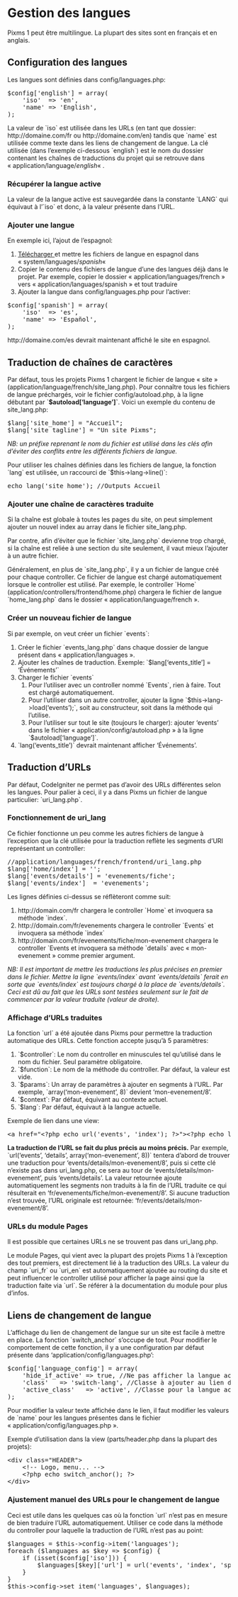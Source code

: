 # Gestion des langues

<section class="post_content">
                <p>Pixms 1 peut être multilingue. La plupart des sites sont en français et en anglais.</p>
<h2>Configuration des langues</h2>
<p>Les langues sont définies dans config/languages.php:</p>
<pre>$config['english'] = array(
&nbsp;&nbsp;&nbsp; 'iso'&nbsp; =&gt; 'en',
&nbsp;&nbsp;&nbsp; 'name' =&gt; 'English',
);</pre>
<p>La valeur de `iso` est utilisée dans les URLs (en tant que dossier: http://domaine.com/fr ou http://domaine.com/en) tandis que `name` est utilisée comme texte dans les liens de changement de langue. La clé utilisée (dans l’exemple ci-dessous `english`) est le nom du dossier contenant les chaînes de traductions du projet qui se retrouve dans «&nbsp;application/language/<em>english</em>«&nbsp;.</p>
<h3>Récupérer la langue active</h3>
<p>La valeur de la langue active est sauvegardée dans la constante `LANG` qui équivaut à l’`iso` et donc, à la valeur présente dans l’URL.</p>
<h3>Ajouter une langue</h3>
<p>En exemple ici, l’ajout de l’espagnol:</p>
<ol>
<li><a href="https://github.com/bcit-ci/CodeIgniter/wiki/Language-Translation">Télécharger </a>et mettre les fichiers de langue en espagnol dans «&nbsp;system/languages/<em>spanish</em>«&nbsp;</li>
<li>Copier le contenu des fichiers de langue d’une des langues déjà dans le projet. Par exemple, copier le dossier «&nbsp;application/languages/french&nbsp;» vers «&nbsp;application/languages/spanish&nbsp;» et tout traduire</li>
<li>Ajouter la langue dans config/languages.php pour l’activer:</li>
</ol>
<pre>$config['spanish'] = array(
&nbsp;&nbsp;&nbsp; 'iso'&nbsp; =&gt; 'es',
&nbsp;&nbsp;&nbsp; 'name' =&gt; 'Español',
);</pre>
<p>http://domaine.com/es devrait maintenant affiché le site en espagnol.</p>
<h2>Traduction de chaînes de caractères</h2>
<p>Par défaut, tous les projets Pixms 1 chargent le fichier de langue «&nbsp;site&nbsp;» (application/language/french/site_lang.php). Pour connaître tous les fichiers de langue préchargés, voir le fichier config/autoload.php, à la ligne débutant par `<strong>$autoload[‘language’]`</strong>. Voici un exemple du contenu de site_lang.php:</p>
<pre>$lang['site_home'] = "Accueil";
$lang['site_tagline'] = "Un site Pixms";</pre>
<p><em>NB: un préfixe reprenant le nom du fichier est utilisé dans les clés afin d’éviter des conflits entre les différents fichiers de langue.</em></p>
<p>Pour utiliser les chaînes définies dans les fichiers de langue, la fonction `lang` est utilisée, un raccourci de `$this-&gt;lang-&gt;line()`:</p>
<pre>echo lang('site_home'); //Outputs Accueil</pre>
<h3>Ajouter une chaîne de caractères traduite</h3>
<p>Si la chaîne est globale à toutes les pages du site, on peut simplement ajouter un nouvel index au array dans le fichier site_lang.php.</p>
<p>Par contre, afin d’éviter que le fichier `site_lang.php` devienne trop chargé, si la chaîne est reliée à une section du site seulement, il vaut mieux l’ajouter à un autre fichier.</p>
<p>Généralement, en plus de `site_lang.php`, il y a un fichier de langue créé pour chaque controller. Ce fichier de langue est chargé automatiquement lorsque le controller est utilisé. Par exemple, le controller `Home` (application/controllers/frontend/home.php) chargera le fichier de langue `home_lang.php` dans le dossier «&nbsp;application/language/french&nbsp;».</p>
<h3>Créer un nouveau fichier de langue</h3>
<p>Si par exemple, on veut créer un fichier `events`:</p>
<ol>
<li>Créer le fichier `events_lang.php` dans chaque dossier de langue présent dans «&nbsp;application/languages&nbsp;».</li>
<li>Ajouter les chaînes de traduction. Exemple: `$lang[‘events_title’] = ‘Événements’`</li>
<li>Charger le fichier `events`
<ol>
<li>Pour l’utiliser avec un controller nommé `Events`, rien à faire. Tout est chargé automatiquement.</li>
<li>Pour l’utiliser dans un autre controller, ajouter la ligne `$this-&gt;lang-&gt;load(‘events’);`, soit au constructeur, soit dans la méthode qui l’utilise.</li>
<li>Pour l’utiliser sur tout le site (toujours le charger): ajouter ‘events’ dans le fichier «&nbsp;application/config/autoload.php&nbsp;» à la ligne `$autoload[‘language’]`.</li>
</ol>
</li>
<li>`lang(‘events_title’)` devrait maintenant afficher ‘Événements’.</li>
</ol>
<h2>Traduction d’URLs</h2>
<p>Par défaut, CodeIgniter ne permet pas d’avoir des URLs différentes selon les langues. Pour palier à ceci, il y a dans Pixms un fichier de langue particulier: `uri_lang.php`.</p>
<h3>Fonctionnement de uri_lang</h3>
<p>Ce fichier fonctionne un peu comme les autres fichiers de langue à l’exception que la clé utilisée pour la traduction reflète les segments d’URI représentant un controller:</p>
<pre>//application/languages/french/frontend/uri_lang.php
$lang['home/index'] = '';
$lang['events/details'] = 'evenements/fiche';
$lang['events/index']&nbsp; = 'evenements';</pre>
<p>Les lignes définies ci-dessus se réflèteront comme suit:</p>
<ol>
<li>http://domain.com/fr chargera le controller `Home` et invoquera sa méthode `index`.</li>
<li>http://domain.com/fr/evenements chargera le controller `Events` et invoquera sa méthode `index`</li>
<li>http://domain.com/fr/evenements/fiche/mon-evenement chargera le controller `Events et invoquera sa méthode `details` avec «&nbsp;mon-evenement&nbsp;» comme premier argument.</li>
</ol>
<p><em>NB: Il est important de mettre les traductions les plus précises en premier dans le fichier. Mettre la ligne `events/index` avant `events/details` ferait en sorte que `events/index` est toujours chargé à la place de `events/details`. Ceci est dû au fait que les URLs sont testées seulement sur le fait de commencer par la valeur traduite (valeur de droite).<br>
</em></p>
<h3>Affichage d’URLs traduites</h3>
<p>La fonction `url` a été ajoutée dans Pixms pour permettre la traduction automatique des URLs. Cette fonction accepte jusqu’à 5 paramètres:</p>
<ol>
<li>`$controller`: Le nom du controller en minuscules tel qu’utilisé dans le nom du fichier. Seul paramètre obligatoire.</li>
<li>`$function`: Le nom de la méthode du controller. Par défaut, la valeur est vide.</li>
<li>`$params`: Un array de paramètres à ajouter en segments à l’URL. Par exemple, `array(‘mon-evenement’, 8)` devient ‘mon-evenement/8’.</li>
<li>`$context`: Par défaut, équivant au contexte actuel.</li>
<li>`$lang`: Par défaut, équivaut à la langue actuelle.</li>
</ol>
<p>Exemple de lien dans une view:</p>
<pre>&lt;a href="&lt;?php echo url('events', 'index'); ?&gt;"&gt;&lt;?php echo lang('site_events'); ?&gt;&lt;/a&gt;</pre>
<p><strong>La traduction de l’URL se fait du plus précis au moins précis.</strong> Par exemple, `url(‘events’, ‘details’, array(‘mon-evenement’, 8))` tentera d’abord de trouver une traduction pour ‘events/details/mon-evenement/8’, puis si cette clé n’existe pas dans uri_lang.php, ce sera au tour de ‘events/details/mon-evenement’, puis ‘events/details’. La valeur retournée ajoute automatiquement les segments non traduits à la fin de l’URL traduite ce qui résulterait en ‘fr/evenements/fiche/mon-evenement/8’. Si aucune traduction n’est trouvée, l’URL originale est retournée: ‘fr/events/details/mon-evenement/8’.</p>
<h3>URLs du module Pages</h3>
<p>Il est possible que certaines URLs ne se trouvent pas dans uri_lang.php.</p>
<p>Le module Pages,&nbsp;qui vient avec la plupart des projets Pixms 1 à l’exception des tout premiers, est directement lié à la traduction des URLs. La valeur du champ `uri_fr` ou `uri_en` est automatiquement ajoutée au routing du site et peut influencer le controller utilisé pour afficher la page ainsi que la traduction faite via `url`. Se référer à la documentation du module pour plus d’infos.</p>
<h2>Liens de changement de langue</h2>
<p>L’affichage du lien de changement de langue sur un site est facile à mettre en place. La fonction `switch_anchor` s’occupe de tout. Pour modifier le comportement de cette fonction, il y a une configuration par défaut présente dans ‘application/config/languages.php’:</p>
<pre>$config['language_config'] = array(
&nbsp;&nbsp;&nbsp; 'hide_if_active' =&gt; true, //Ne pas afficher la langue active
&nbsp;&nbsp;&nbsp; 'class'&nbsp;&nbsp; =&gt; 'switch-lang', //Classe à ajouter au lien de changement de langue
&nbsp;&nbsp;&nbsp; 'active_class'&nbsp;&nbsp; =&gt; 'active', //Classe pour la langue active, si 'hide_if_active' =&gt; false
);</pre>
<p>Pour modifier la valeur texte affichée dans le lien, il faut modifier les valeurs de `name` pour les langues présentes dans le fichier «&nbsp;application/config/languages.php&nbsp;».</p>
<p>Exemple d’utilisation dans la view (parts/header.php dans la plupart des projets):</p>
<pre>&lt;div class="HEADER"&gt;
    &lt;!-- Logo, menu... --&gt;
    &lt;?php echo switch_anchor(); ?&gt;
&lt;/div&gt;</pre>
<h3>Ajustement manuel des URLs pour le changement de langue</h3>
<p>Ceci est utile dans les quelques cas où la fonction `url` n’est pas en mesure de bien traduire l’URL automatiquement. Utiliser ce code dans la méthode du controller pour laquelle la traduction de l’URL n’est pas au point:</p>
<pre>$languages = $this-&gt;config-&gt;item('languages');
foreach ($languages as $key =&gt; $config) {
&nbsp;&nbsp;&nbsp; if (isset($config['iso'])) {
&nbsp;&nbsp;&nbsp;&nbsp;&nbsp;&nbsp;&nbsp; $languages[$key]['url'] = url('events', 'index', 'special', $config['iso']);
&nbsp;&nbsp;&nbsp; }
}
$this-&gt;config-&gt;set_item('languages', $languages);</pre>
<p>&nbsp;</p>
              </section>